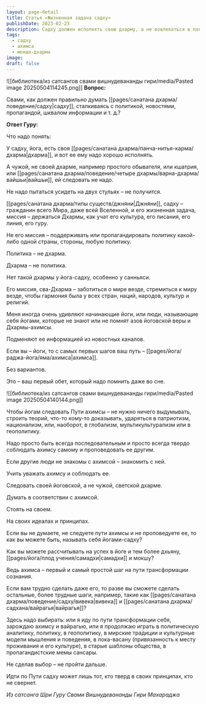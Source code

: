 ```yaml
---
layout: page-detail
title: Статья «Жизненная задача садху»
publishDate: 2023-02-23
description: Садху должен исполнять свою дхарму, а не вовлекаться в политику или мирские роли. Йог - гражданин мира, его задача - стремиться к гармонии и миру, а не поддерживать политические идеологии. Главный обет - ахимса, который нужно соблюдать и проповедовать всегда, избегая вовлечения в патриотизм, национализм и информационный шум. Для продвижения на пути садху необходим твёрдый выбор духовного пути и верность своим принципам.
tags:
  - садху
  - ахимса
  - мокша-дхарма
image: 
draft: false
---
```

![[библиотека/из сатсангов свами вишнудевананды гири/media/Pasted image 20250504114245.png]]
**Вопрос:** 

 Свами, как должен правильно думать [[pages/санатана дхарма/поведение/садху|садху]], сталкиваясь с политикой, новостями, пропагандой, шквалом информации и т. д.?

  
**Ответ Гуру:** 

 Что надо понять: 

 У садху, йога, есть своя [[pages/санатана дхарма/панча-нитья-карма/дхарма|дхарма]], и вот ее ему надо хорошо исполнять.

 А чужой, не своей дхарме, например простого обывателя, или кшатрия, или [[pages/санатана дхарма/поведение/четыре дхармы/варна-дхарма/вайшьи|вайшьи]], ей следовать не надо.

 Не надо пытаться усидеть на двух стульях – не получится.

  
 [[pages/санатана дхарма/типы существ/джняни|Джняни]], садху – гражданин всего Мира, даже всей Вселенной, и его жизненная задача, миссия – держаться Дхармы, как учат его культура, его писания, его линия, его гуру.

 Не его миссия – поддерживать или пропагандировать политику какой-либо одной страны, стороны, любую политику.

  
 Политика – не дхарма.

 Дхарма – не политика.

 Нет такой дхармы у йога-садху, особенно у санньяси.

 Его миссия, сва-Дхарма – заботиться о мире везде, стремиться к миру везде, чтобы гармония была у всех стран, наций, народов, культур и религий.

  
 Меня иногда очень удивляют начинающие йоги, или люди, называющие себя йогами, которые не знают или не помнят азов йоговской веры и Дхармы-ахимсы. 

 Подменяют ее информацией из новостных каналов.

 Если вы – йоги, то с самых первых шагов ваш путь – [[pages/йога/раджа-йога/яма/ахимса|ахимса]].

 Без вариантов. 

 Это – ваш первый обет, который надо помнить даже во сне.

  ![[библиотека/из сатсангов свами вишнудевананды гири/media/Pasted image 20250504140144.png]]
  
 Чтобы йогам следовать Пути ахимсы – не нужно ничего выдумывать, строить теорий, что-то кому-то доказывать, ударяться в патриотизм, национализм, или, наоборот, в глобализм, мультикультурализм или в геополитику.

 Надо просто быть всегда последовательным и просто всегда твердо соблюдать ахимсу самому и проповедовать ее другим.

  
 Если другие люди не знакомы с ахимсой – знакомить с ней.

 Учить уважать ахимсу и соблюдать ее.

 Следовать своей йоговской, а не чужой, светской дхарме.

 Думать в соответствии с ахимсой.

 Стоять на своем.

 На своих идеалах и принципах.

  
 Если вы не думаете, не следуете пути ахимсы и не проповедуете ее, то как вы можете быть, называть себя йогами-садху?

 Как вы можете рассчитывать на успех в йоге и тем более дхьяну, [[pages/йога/плод учения/самадхи|самадхи]] и мокшу?

 Ведь ахимса – первый и самый простой шаг на пути трансформации сознания.

 Если вам трудно сделать даже его, то разве вы сможете сделать остальные, более трудные шаги, например, такие как [[pages/санатана дхарма/поведение/садху/вивека|вивека]] и [[pages/санатана дхарма/садхана/вайрагья|вайрагья]]?

  
 Здесь надо выбирать: или я иду по пути трансформации себя, зарождаю ахимсу и вайрагью, или я продолжаю играть в политическую аналитику, политику, в геополитику, в мирские традиции и культурные модели мышления и поведения, в лока-васану (привязанность к месту проживания и его культуре), в старые шаблоны общества, в пропагандистские мемы сансары.

  
 Не сделав выбор – не пройти дальше.

 Идти по Пути садху может лишь тот, кто тверд в своих принципах, кто не свернет.

*Из сатсанга Шри Гуру Свами Вишнудевананды Гири Махараджа*